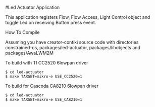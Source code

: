 #Led Actuator Application

This application registers Flow, Flow Access, Light Control object and toggle Led on receiving Button press event.

How To Compile

Assuming you have creator-contiki source code with directories constrained-os, packages/led-actuator, packages/libobjects and packages/AwaLWM2M

To build with TI CC2520 6lowpan driver
```
$ cd led-actuator
$ make TARGET=mikro-e USE_CC2520=1
```

To build for Cascoda CA8210 6lowpan driver
```
$ cd led-actuator
$ make TARGET=mikro-e USE_CA8210=1

